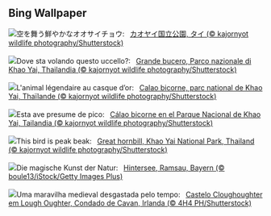## Bing Wallpaper
![](https://www.bing.com/th?id=OHR.BucerosBicornis_JA-JP4956922577_UHD.jpg&w=1000)空を舞う鮮やかなオオサイチョウ:&nbsp;&ensp;[カオヤイ国立公園, タイ (© kajornyot wildlife photography/Shutterstock)](https://www.bing.com/th?id=OHR.BucerosBicornis_JA-JP4956922577_UHD.jpg)
<br><br/>
![](https://www.bing.com/th?id=OHR.BucerosBicornis_IT-IT3646182612_UHD.jpg&w=1000)Dove sta volando questo uccello?:&nbsp;&ensp;[Grande bucero, Parco nazionale di Khao Yai, Thailandia (© kajornyot wildlife photography/Shutterstock)](https://www.bing.com/th?id=OHR.BucerosBicornis_IT-IT3646182612_UHD.jpg)
<br><br/>
![](https://www.bing.com/th?id=OHR.BucerosBicornis_FR-FR2890975203_UHD.jpg&w=1000)L'animal légendaire au casque d’or:&nbsp;&ensp;[Calao bicorne, parc national de Khao Yai, Thaïlande (© kajornyot wildlife photography/Shutterstock)](https://www.bing.com/th?id=OHR.BucerosBicornis_FR-FR2890975203_UHD.jpg)
<br><br/>
![](https://www.bing.com/th?id=OHR.BucerosBicornis_ES-ES3494607604_UHD.jpg&w=1000)Esta ave presume de pico:&nbsp;&ensp;[Cálao bicorne en el Parque Nacional de Khao Yai, Tailandia (© kajornyot wildlife photography/Shutterstock)](https://www.bing.com/th?id=OHR.BucerosBicornis_ES-ES3494607604_UHD.jpg)
<br><br/>
![](https://www.bing.com/th?id=OHR.BucerosBicornis_EN-GB7335908659_UHD.jpg&w=1000)This bird is peak beak:&nbsp;&ensp;[Great hornbill, Khao Yai National Park, Thailand (© kajornyot wildlife photography/Shutterstock)](https://www.bing.com/th?id=OHR.BucerosBicornis_EN-GB7335908659_UHD.jpg)
<br><br/>
![](https://www.bing.com/th?id=OHR.HinterseeLake_DE-DE7814491503_UHD.jpg&w=1000)Die magische Kunst der Natur:&nbsp;&ensp;[Hintersee, Ramsau, Bayern (© boule13/iStock/Getty Images Plus)](https://www.bing.com/th?id=OHR.HinterseeLake_DE-DE7814491503_UHD.jpg)
<br><br/>
![](https://www.bing.com/th?id=OHR.CavanCastle_PT-BR3830241244_UHD.jpg&w=1000)Uma maravilha medieval desgastada pelo tempo:&nbsp;&ensp;[Castelo Cloughoughter em Lough Oughter, Condado de Cavan, Irlanda (© 4H4 PH/Shutterstock)](https://www.bing.com/th?id=OHR.CavanCastle_PT-BR3830241244_UHD.jpg)
<br><br/>
